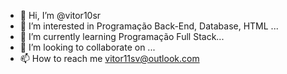 - 👋 Hi, I’m @vitor10sr
- 👀 I’m interested in Programação Back-End, Database, HTML ...
- 🌱 I’m currently learning Programação Full Stack...
- 💞️ I’m looking to collaborate on ...
- 📫 How to reach me vitor11sv@outlook.com

<!---
vitor10sr/vitor10sr is a ✨ special ✨ repository because its `README.md` (this file) appears on your GitHub profile.
You can click the Preview link to take a look at your changes.
--->
